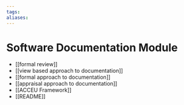 ```yaml
---
tags: 
aliases:
---
```

# Software Documentation Module



- [[formal review]]
- [[view based approach to documentation]]
- [[formal approach to documentation]]
- [[appraisal approach to documentation]]
- [[ACCEU Framework]]
- [[README]]